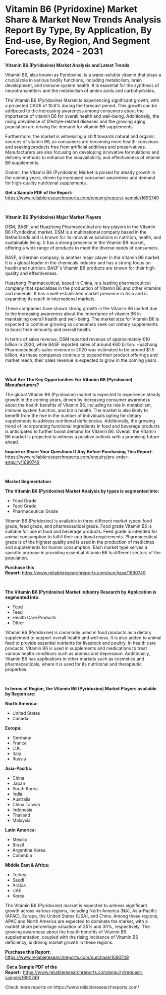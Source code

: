 <p><h1>Vitamin B6 (Pyridoxine) Market Share & Market New Trends Analysis Report By Type, By Application, By End-use, By Region, And Segment Forecasts, 2024 - 2031</h1></p><p><strong>Vitamin B6 (Pyridoxine) Market Analysis and Latest Trends</strong></p>
<p><p>Vitamin B6, also known as Pyridoxine, is a water-soluble vitamin that plays a crucial role in various bodily functions, including metabolism, brain development, and immune system health. It is essential for the synthesis of neurotransmitters and the metabolism of amino acids and carbohydrates.</p><p>The Vitamin B6 (Pyridoxine) Market is experiencing significant growth, with a projected CAGR of 10.6% during the forecast period. This growth can be attributed to the increasing awareness among consumers about the importance of vitamin B6 for overall health and well-being. Additionally, the rising prevalence of lifestyle-related diseases and the growing aging population are driving the demand for vitamin B6 supplements.</p><p>Furthermore, the market is witnessing a shift towards natural and organic sources of vitamin B6, as consumers are becoming more health-conscious and seeking products free from artificial additives and preservatives. Manufacturers are also focusing on developing innovative formulations and delivery methods to enhance the bioavailability and effectiveness of vitamin B6 supplements.</p><p>Overall, the Vitamin B6 (Pyridoxine) Market is poised for steady growth in the coming years, driven by increased consumer awareness and demand for high-quality nutritional supplements.</p></p>
<p><strong>Get a Sample PDF of the Report:&nbsp;</strong> <a href="https://www.reliableresearchreports.com/enquiry/request-sample/1690749">https://www.reliableresearchreports.com/enquiry/request-sample/1690749</a></p>
<p>&nbsp;</p>
<p><strong>Vitamin B6 (Pyridoxine) Major Market Players</strong></p>
<p><p>DSM, BASF, and Huazhong Pharmaceutical are key players in the Vitamin B6 (Pyridoxine) market. DSM is a multinational company based in the Netherlands and is known for its innovative solutions in nutrition, health, and sustainable living. It has a strong presence in the Vitamin B6 market, offering a wide range of products to meet the diverse needs of consumers.</p><p>BASF, a German company, is another major player in the Vitamin B6 market. It is a global leader in the chemicals industry and has a strong focus on health and nutrition. BASF's Vitamin B6 products are known for their high quality and effectiveness.</p><p>Huazhong Pharmaceutical, based in China, is a leading pharmaceutical company that specializes in the production of Vitamin B6 and other vitamins and minerals. It has a well-established market presence in Asia and is expanding its reach in international markets.</p><p>These companies have shown strong growth in the Vitamin B6 market due to the increasing awareness about the importance of vitamin B6 in maintaining overall health and well-being. The market size for Vitamin B6 is expected to continue growing as consumers seek out dietary supplements to boost their immunity and overall health.</p><p>In terms of sales revenue, DSM reported revenue of approximately €10 billion in 2020, while BASF reported sales of around €60 billion. Huazhong Pharmaceutical's sales revenue in 2020 was estimated to be around $1.5 billion. As these companies continue to expand their product offerings and market reach, their sales revenue is expected to grow in the coming years.</p></p>
<p>&nbsp;</p>
<p><strong>What Are The Key Opportunities For Vitamin B6 (Pyridoxine) Manufacturers?</strong></p>
<p><p>The global Vitamin B6 (Pyridoxine) market is expected to experience steady growth in the coming years, driven by increasing consumer awareness about the health benefits of Vitamin B6, including its role in metabolism, immune system function, and brain health. The market is also likely to benefit from the rise in the number of individuals opting for dietary supplements to address nutritional deficiencies. Additionally, the growing trend of incorporating functional ingredients in food and beverage products is anticipated to further boost demand for Vitamin B6. Overall, the Vitamin B6 market is projected to witness a positive outlook with a promising future ahead.</p></p>
<p><strong>Inquire or Share Your Questions If Any Before Purchasing This Report:</strong> <a href="https://www.reliableresearchreports.com/enquiry/pre-order-enquiry/1690749">https://www.reliableresearchreports.com/enquiry/pre-order-enquiry/1690749</a></p>
<p>&nbsp;</p>
<p><strong>Market Segmentation</strong></p>
<p><strong>The Vitamin B6 (Pyridoxine) Market Analysis by types is segmented into:</strong></p>
<p><ul><li>Food Grade</li><li>Feed Grade</li><li>Pharmaceutical Grade</li></ul></p>
<p><p>Vitamin B6 (Pyridoxine) is available in three different market types: food grade, feed grade, and pharmaceutical grade. Food grade Vitamin B6 is suitable for use in food and beverage products. Feed grade is intended for animal consumption to fulfill their nutritional requirements. Pharmaceutical grade is of the highest quality and is used in the production of medicines and supplements for human consumption. Each market type serves a specific purpose in providing essential Vitamin B6 to different sectors of the population.</p></p>
<p><strong>Purchase this Report:&nbsp;</strong><a href="https://www.reliableresearchreports.com/purchase/1690749">https://www.reliableresearchreports.com/purchase/1690749</a></p>
<p>&nbsp;</p>
<p><strong>The Vitamin B6 (Pyridoxine) Market Industry Research by Application is segmented into:</strong></p>
<p><ul><li>Food</li><li>Feed</li><li>Health Care Products</li><li>Other</li></ul></p>
<p><p>Vitamin B6 (Pyridoxine) is commonly used in food products as a dietary supplement to support overall health and wellness. It is also added to animal feed to provide essential nutrients for livestock and poultry. In health care products, Vitamin B6 is used in supplements and medications to treat various health conditions such as anemia and depression. Additionally, Vitamin B6 has applications in other markets such as cosmetics and pharmaceuticals, where it is used for its nutritional and therapeutic properties.</p></p>
<p>&nbsp;</p>
<p><strong>In terms of Region, the Vitamin B6 (Pyridoxine) Market Players available by Region are:</strong></p>
<p>
    <p> <strong> North America: </strong>
        <ul>
            <li>United States</li>
            <li>Canada</li>
        </ul>
        </p> 
    <p> <strong> Europe: </strong>
        <ul>
            <li>Germany</li>
            <li>France</li>
            <li>U.K.</li>
            <li>Italy</li>
            <li>Russia</li>
        </ul>
        </p> 
    <p> <strong> Asia-Pacific: </strong>
        <ul>
            <li>China</li>
            <li>Japan</li>
            <li>South Korea</li>
            <li>India</li>
            <li>Australia</li>
            <li>China Taiwan</li>
            <li>Indonesia</li>
            <li>Thailand</li>
            <li>Malaysia</li>
        </ul>
        </p> 
    <p> <strong> Latin America: </strong>
        <ul>
            <li>Mexico</li>
            <li>Brazil</li>
            <li>Argentina Korea</li>
            <li>Colombia</li>
        </ul>
        </p> 
    <p> <strong> Middle East & Africa: </strong>
        <ul>
            <li>Turkey</li>
            <li>Saudi</li>
            <li>Arabia</li>
            <li>UAE</li>
            <li>Korea</li>
        </ul>
    </p>
    </p>
<p><p>The Vitamin B6 (Pyridoxine) market is expected to witness significant growth across various regions, including North America (NA), Asia-Pacific (APAC), Europe, the United States (USA), and China. Among these regions, APAC and North America are expected to dominate the market, with a market share percentage valuation of 35% and 30%, respectively. The growing awareness about the health benefits of Vitamin B6 supplementation, coupled with the rising incidence of Vitamin B6 deficiency, is driving market growth in these regions.</p></p>
<p><strong>Purchase this Report: </strong><a href="https://www.reliableresearchreports.com/purchase/1690749">https://www.reliableresearchreports.com/purchase/1690749</a></p>
<p>&nbsp;<strong>Get a Sample PDF of the Report:&nbsp;&nbsp;</strong><a href="https://www.reliableresearchreports.com/enquiry/request-sample/1690749">https://www.reliableresearchreports.com/enquiry/request-sample/1690749</a></p>
<p><strong></strong></p>
<p>Check more reports on https://www.reliableresearchreports.com/</p>